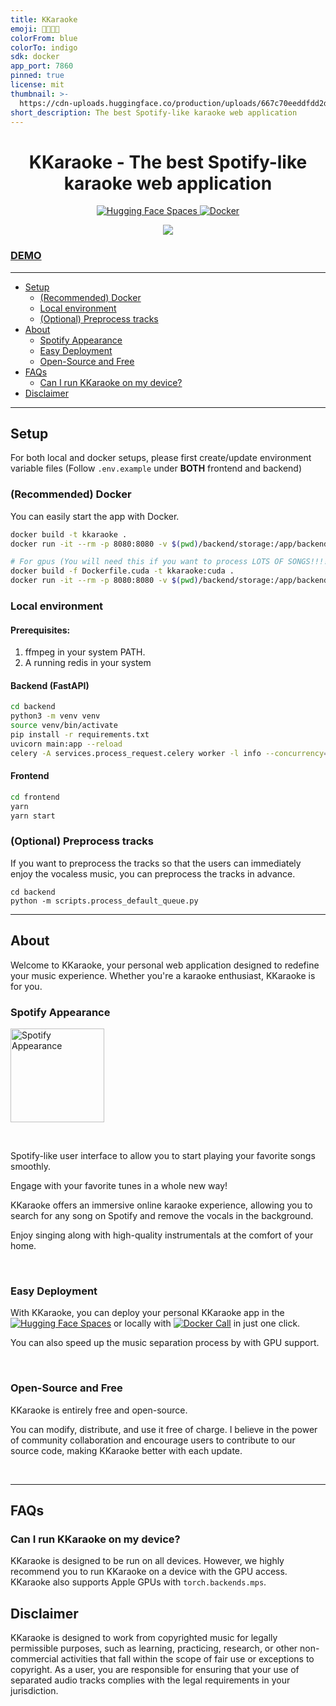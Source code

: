 ```yaml
---
title: KKaraoke
emoji: 🎤🎸🥁🎹
colorFrom: blue
colorTo: indigo
sdk: docker
app_port: 7860
pinned: true
license: mit
thumbnail: >-
  https://cdn-uploads.huggingface.co/production/uploads/667c70eeddfdd2dfa93f99a5/CfFMBlA0U1J0DYt5LQXQa.png
short_description: The best Spotify-like karaoke web application
---
```


<h1 align="center">KKaraoke - The best Spotify-like karaoke web application</h1>
<p align="center">
    <a href="https://kwang1012-kkaraoke.hf.space/">
        <img src="https://img.shields.io/badge/🤗%20Hugging%20Face-Spaces-blue" alt="Hugging Face Spaces">
    </a>
    <a href="https://hub.docker.com/r/kwang1012/kkaraoke">
        <img src="https://img.shields.io/badge/-Docker%20Image-blue?logo=docker&labelColor=white" alt="Docker">
    </a>
</p>

<p align="center">
    <img src="https://imgur.com/xkm7lKt.gif" />
</p>

<h3 align="start"><a href="https://kwang1012-kkaraoke.hf.space/">DEMO</a></h3>

---

- [Setup](#setup)
  - [(Recommended) Docker](#docker)
  - [Local environment](#local-environment)
  - [(Optional) Preprocess tracks](#optional-preprocess-tracks)
- [About](#about)
  - [Spotify Appearance](#spotify-appearance)
  - [Easy Deployment](#easy-deployment)
  - [Open-Source and Free](#open-source-and-free)
- [FAQs](#faqs)
  - [Can I run KKaraoke on my device?](#can-i-run-kkaraoke-on-my-device)
  <!-- - [Are there any limitations?](#are-there-any-limitations)
  - [How does KKaraoke work?](#how-does-kkaraoke-work)
  - [How do I use KKaraoke?](#how-do-i-use-kkaraoke) -->
- [Disclaimer](#disclaimer)

---

## Setup

For both local and docker setups, please first create/update environment variable files (Follow `.env.example` under **BOTH** frontend and backend)

### (Recommended) Docker

You can easily start the app with Docker.

```bash
docker build -t kkaraoke .
docker run -it --rm -p 8080:8080 -v $(pwd)/backend/storage:/app/backend/storage --env-file ./backend/.env kkaraoke

# For gpus (You will need this if you want to process LOTS OF SONGS!!!!)
docker build -f Dockerfile.cuda -t kkaraoke:cuda .
docker run -it --rm -p 8080:8080 -v $(pwd)/backend/storage:/app/backend/storage --env-file ./backend/.env --gpus all kkaraoke
```

### Local environment

#### Prerequisites:

1. ffmpeg in your system PATH.
2. A running redis in your system

#### Backend (FastAPI)

```bash
cd backend
python3 -m venv venv
source venv/bin/activate
pip install -r requirements.txt
uvicorn main:app --reload
celery -A services.process_request.celery worker -l info --concurrency=1 --pool=solo
```

#### Frontend

```bash
cd frontend
yarn
yarn start
```

### (Optional) Preprocess tracks

If you want to preprocess the tracks so that the users can immediately enjoy the vocaless music, you can preprocess the tracks in advance. 

```
cd backend
python -m scripts.process_default_queue.py
```

---

## About

Welcome to KKaraoke, your personal web application designed to redefine your music experience.
Whether you're a karaoke
enthusiast,
KKaraoke is for you.

### Spotify Appearance

<img title="Spotify Appearance" src="https://imgur.com/qvdqtsc.png" width="150" ></img>

<br>

Spotify-like user interface to allow you to start playing your favorite songs smoothly.

Engage with your favorite tunes in a whole new way!

KKaraoke offers an immersive online karaoke experience, allowing you to search
for any song on Spotify and remove the vocals in the background.

Enjoy singing along with high-quality instrumentals at the comfort of your home.

<br>

### Easy Deployment

With KKaraoke, you can deploy your personal KKaraoke app in the
<a href="https://huggingface.co/spaces/fabiogra/moseca?duplicate=true">
<img src="https://img.shields.io/badge/🤗%20Hugging%20Face-Spaces-blue"
alt="Hugging Face Spaces"></a> or locally with
[![Docker Call](https://img.shields.io/badge/-Docker%20Image-blue?logo=docker&labelColor=white)](https://hub.docker.com/r/kwang1012/kkaraoke)
in just one click.

You can also speed up the music separation process by with GPU support.

<br>

### Open-Source and Free

KKaraoke is entirely free and open-source.

You can modify, distribute, and use it free of charge. I believe in the power of community
collaboration and encourage users to contribute to our source code, making KKaraoke better with
each update.

<br>

<!-- ### Support

- Show your support by giving a star to the GitHub repository [![GitHub stars](https://img.shields.io/github/stars/fabiogra/moseca.svg?style=social&label=Star)](https://github.com/fabiogra/moseca).
- If you have found an issue or have a suggestion to improve KKaraoke, you can open an [![GitHub issues](https://img.shields.io/github/issues/fabiogra/moseca.svg)](https://github.com/fabiogra/moseca/issues/new)
- Enjoy KKaraoke? [![Buymeacoffee](https://img.shields.io/badge/Buy%20me%20a%20coffee--yellow.svg?logo=buy-me-a-coffee&logoColor=orange&style=social)](https://www.buymeacoffee.com/fabiogra)

--- -->

---

## FAQs

### Can I run KKaraoke on my device?
KKaraoke is designed to be run on all devices. However, we highly recommend you to run KKaraoke on a device with the GPU access. KKaraoke also supports Apple GPUs with `torch.backends.mps`.

## Disclaimer

KKaraoke is designed to work from copyrighted music for
legally permissible purposes, such as learning, practicing, research, or other non-commercial
activities that fall within the scope of fair use or exceptions to copyright. As a user, you are
responsible for ensuring that your use of separated audio tracks complies with the legal
requirements in your jurisdiction.
